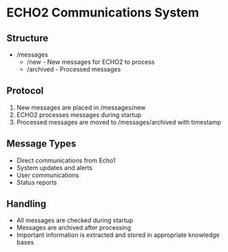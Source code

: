 # ECHO2 Communications System

## Structure
- /messages
  - /new - New messages for ECHO2 to process
  - /archived - Processed messages

## Protocol
1. New messages are placed in /messages/new
2. ECHO2 processes messages during startup
3. Processed messages are moved to /messages/archived with timestamp

## Message Types
- Direct communications from Echo1
- System updates and alerts
- User communications
- Status reports

## Handling
- All messages are checked during startup
- Messages are archived after processing
- Important information is extracted and stored in appropriate knowledge bases
